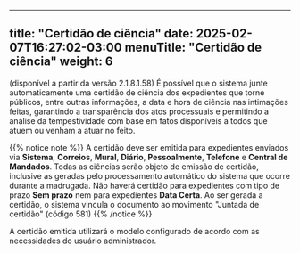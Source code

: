 
---
title: "Certidão de ciência"
date: 2025-02-07T16:27:02-03:00
menuTitle: "Certidão de ciência"
weight: 6
---

(disponível a partir da versão 2.1.8.1.58)
É possível que o sistema junte automaticamente uma certidão de ciência dos expedientes que torne públicos, entre outras informações, a data e hora de ciência nas intimações feitas, garantindo a transparência dos atos processuais e permitindo a análise da tempestividade com base em fatos disponíveis a todos que atuem ou venham a atuar no feito.

{{% notice note %}}
A certidão deve ser emitida para expedientes enviados via **Sistema**, **Correios**, **Mural**, **Diário**, **Pessoalmente**, **Telefone** e **Central de Mandados**. Todas as ciências serão objeto de emissão de certidão, inclusive as geradas pelo processamento automático do sistema que ocorre durante a madrugada. Não haverá certidão para expedientes com tipo de prazo **Sem prazo** nem para expedientes **Data Certa**. Ao ser gerada a certidão, o sistema vincula o documento ao movimento "Juntada de certidão" (código 581)
{{% /notice %}}

A certidão emitida utilizará o modelo configurado de acordo com as necessidades do usuário administrador. 
 

